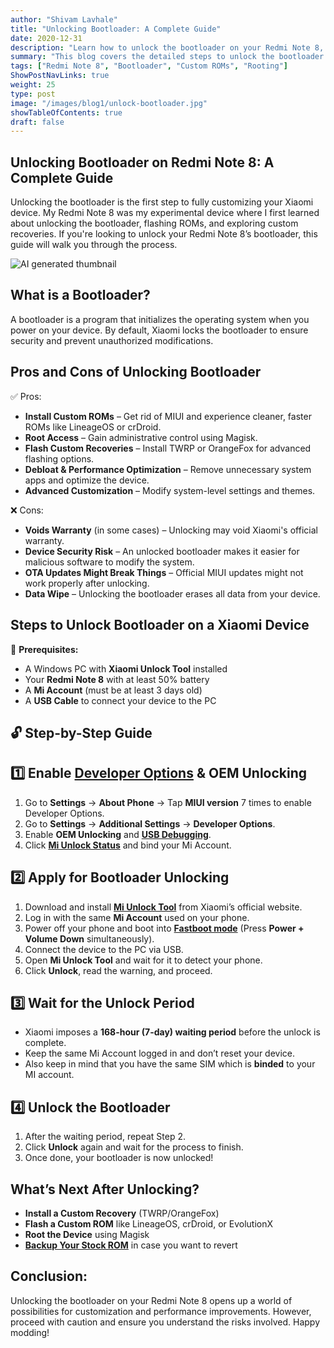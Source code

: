 ```yaml
---
author: "Shivam Lavhale"
title: "Unlocking Bootloader: A Complete Guide"
date: 2020-12-31
description: "Learn how to unlock the bootloader on your Redmi Note 8, including the pros and cons of an unlocked bootloader and the step-by-step process to do it."
summary: "This blog covers the detailed steps to unlock the bootloader on your Redmi Note 8, along with the benefits and risks of doing so. A personal take on experimenting with custom ROMs and modifications."
tags: ["Redmi Note 8", "Bootloader", "Custom ROMs", "Rooting"]
ShowPostNavLinks: true
weight: 25
type: post
image: "/images/blog1/unlock-bootloader.jpg"
showTableOfContents: true
draft: false
---
```


Unlocking Bootloader on Redmi Note 8: A Complete Guide
---
Unlocking the bootloader is the first step to fully customizing your Xiaomi device. My Redmi Note 8 was my experimental device where I first learned about unlocking the bootloader, flashing ROMs, and exploring custom recoveries. If you're looking to unlock your Redmi Note 8’s bootloader, this guide will walk you through the process.

![AI generated thumbnail](/images/blog1/unlock-bootloader.jpg "AI Generated Thumbnail")

What is a Bootloader?
---
A bootloader is a program that initializes the operating system when you power on your device. By default, Xiaomi locks the bootloader to ensure security and prevent unauthorized modifications.

Pros and Cons of Unlocking Bootloader
---
✅ Pros:
- **Install Custom ROMs** – Get rid of MIUI and experience cleaner, faster ROMs like LineageOS or crDroid.
- **Root Access** – Gain administrative control using Magisk.
- **Flash Custom Recoveries** – Install TWRP or OrangeFox for advanced flashing options.
- **Debloat & Performance Optimization** – Remove unnecessary system apps and optimize the device.
- **Advanced Customization** – Modify system-level settings and themes.

❌ Cons:
- **Voids Warranty** (in some cases) – Unlocking may void Xiaomi's official warranty.
- **Device Security Risk** – An unlocked bootloader makes it easier for malicious software to modify the system.
- **OTA Updates Might Break Things** – Official MIUI updates might not work properly after unlocking.
- **Data Wipe** – Unlocking the bootloader erases all data from your device.

Steps to Unlock Bootloader on a Xiaomi Device
---
📌 **Prerequisites:**
- A Windows PC with **Xiaomi Unlock Tool** installed
- Your **Redmi Note 8** with at least 50% battery
- A **Mi Account** (must be at least 3 days old)
- A **USB Cable** to connect your device to the PC

🔓 **Step-by-Step Guide**
---
1️⃣ Enable [Developer Options](https://developer.android.com/studio/debug/dev-options#enable) & OEM Unlocking
---
1. Go to **Settings** → **About Phone** → Tap **MIUI version** 7 times to enable Developer Options.
2. Go to **Settings** → **Additional Settings** → **Developer Options**.
3. Enable **OEM Unlocking** and **[USB Debugging](https://developer.android.com/studio/debug/dev-options#debugging)**.
4. Click **[Mi Unlock Status](https://xiaomi.eu/community/threads/mi-unlock-status-connect-to-network-and-try-again.68105/)** and bind your Mi Account.

2️⃣ Apply for Bootloader Unlocking
---
1. Download and install **[Mi Unlock Tool](https://en.miui.com/unlock/index.html)** from Xiaomi’s official website.
2. Log in with the same **Mi Account** used on your phone.
3. Power off your phone and boot into **[Fastboot mode](https://droidrecovery.com/xiaomi-redmi-note-8-recovery-mode/)** (Press **Power + Volume Down** simultaneously).
4. Connect the device to the PC via USB.
5. Open **Mi Unlock Tool** and wait for it to detect your phone.
6. Click **Unlock**, read the warning, and proceed.

3️⃣ Wait for the Unlock Period
---
- Xiaomi imposes a **168-hour (7-day) waiting period** before the unlock is complete.
- Keep the same Mi Account logged in and don’t reset your device.
- Also keep in mind that you have the same SIM which is **binded** to your MI account.

4️⃣ Unlock the Bootloader
---
1. After the waiting period, repeat Step 2.
2. Click **Unlock** again and wait for the process to finish.
3. Once done, your bootloader is now unlocked!

What’s Next After Unlocking?
--
- **Install a Custom Recovery** (TWRP/OrangeFox)
- **Flash a Custom ROM** like LineageOS, crDroid, or EvolutionX
- **Root the Device** using Magisk
- **[Backup Your Stock ROM](https://miuirom.org/)** in case you want to revert

Conclusion:
---
Unlocking the bootloader on your Redmi Note 8 opens up a world of possibilities for customization and performance improvements. However, proceed with caution and ensure you understand the risks involved. Happy modding!
